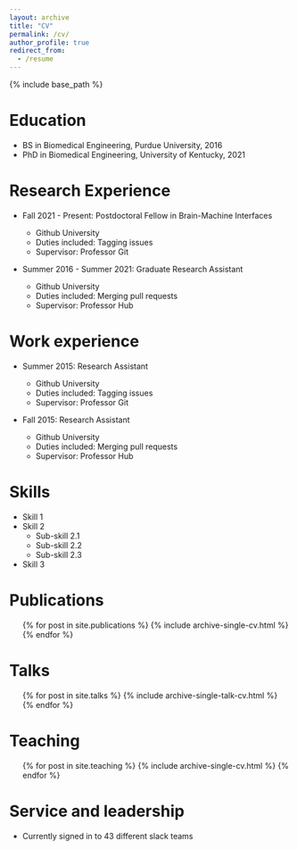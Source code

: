 ```yaml
---
layout: archive
title: "CV"
permalink: /cv/
author_profile: true
redirect_from:
  - /resume
---
```


{% include base_path %}

Education
======
* BS in Biomedical Engineering, Purdue University, 2016
* PhD in Biomedical Engineering, University of Kentucky, 2021

Research Experience
======
* Fall 2021 - Present: Postdoctoral Fellow in Brain-Machine Interfaces
  * Github University
  * Duties included: Tagging issues
  * Supervisor: Professor Git

* Summer 2016 - Summer 2021: Graduate Research Assistant
  * Github University
  * Duties included: Merging pull requests
  * Supervisor: Professor Hub

Work experience
======
* Summer 2015: Research Assistant
  * Github University
  * Duties included: Tagging issues
  * Supervisor: Professor Git

* Fall 2015: Research Assistant
  * Github University
  * Duties included: Merging pull requests
  * Supervisor: Professor Hub
  
Skills
======
* Skill 1
* Skill 2
  * Sub-skill 2.1
  * Sub-skill 2.2
  * Sub-skill 2.3
* Skill 3

Publications
======
  <ul>{% for post in site.publications %}
    {% include archive-single-cv.html %}
  {% endfor %}</ul>
  
Talks
======
  <ul>{% for post in site.talks %}
    {% include archive-single-talk-cv.html %}
  {% endfor %}</ul>
  
Teaching
======
  <ul>{% for post in site.teaching %}
    {% include archive-single-cv.html %}
  {% endfor %}</ul>
  
Service and leadership
======
* Currently signed in to 43 different slack teams
